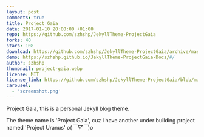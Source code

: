 ```yaml
---
layout: post
comments: true
title: Project Gaia
date: 2017-01-10 20:00:00 +01:00
repo: https://github.com/szhshp/JekyllTheme-ProjectGaia
forks: 40
stars: 108
download: https://github.com/szhshp/JekyllTheme-ProjectGaia/archive/master.zip
demo: https://szhshp.github.io/JekyllTheme-ProjectGaia-Docs/#/
author: szhshp
thumbnail: project-gaia.webp
license: MIT
license_link: https://github.com/szhshp/JekyllTheme-ProjectGaia/blob/master/LICENSE
carousel:
  - 'screenshot.png'
---
```


Project Gaia, this is a personal Jekyll blog theme.

The theme name is 'Project Gaia', cuz I have another under building project named 'Project Uranus' o(*￣▽￣*)o
